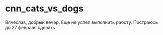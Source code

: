 # cnn_cats_vs_dogs
Вячеслав, добрый вечер.
Еще не успел выполнить работу. Постраюсь до 27 февраля сделать
